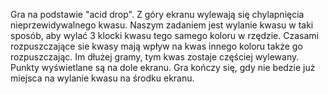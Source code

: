 Gra na podstawie "acid drop".
Z góry ekranu wylewają się chylapnięcia nieprzewidywalnego kwasu.
Naszym zadaniem jest wylanie kwasu w taki sposób, aby wylać 3 klocki kwasu tego samego koloru w rzędzie.
Czasami rozpuszczające sie kwasy mają wpływ na kwas innego koloru także go rozpuszczając.
Im dłużej gramy, tym kwas zostaje częściej wylewany.
Punkty wyświetlane są na dole ekranu.
Gra kończy się, gdy nie bedzie już miejsca na wylanie kwasu na środku ekranu.
